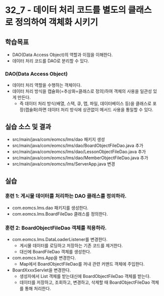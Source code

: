 # 32_7 - 데이터 처리 코드를 별도의 클래스로 정의하여 객체화 시키기

## 학습목표

- DAO(Data Access Object)의 역할과 이점을 이해한다.
- 데이터 처리 코드를 DAO로 분리할 수 있다. 

### DAO(Data Access Object)

- 데이터 처리 역할을 수행하는 객체이다.
- 데이터 처리 방식을 캡슐화(=추상화=클래스로 정의)하여 객체의 사용을 일관성 있게 만든다.
  - 즉 데이터 처리 방식(배열, 스택, 큐, 맵, 파일, 데이터베이스 등)을 
    클래스로 포장(캡슐화)하면 데이터 처리 방식에 상관없이 메서드 사용을 통일할 수 있다.
 

## 실습 소스 및 결과

- src/main/java/com/eomcs/lms/dao 패키지 생성
- src/main/java/com/eomcs/lms/dao/BoardObjectFileDao.java 추가
- src/main/java/com/eomcs/lms/dao/LessonObjectFileDao.java 추가
- src/main/java/com/eomcs/lms/dao/MemberObjectFileDao.java 추가
- src/main/java/com/eomcs/lms/ServerApp.java 변경

## 실습  

### 훈련 1: 게시물 데이터를 처리하는 DAO 클래스를 정의하라.
- com.eomcs.lms.dao 패키지를 생성한다.
- com.eomcs.lms.BoardFileDao 클래스를 정의한다.

### 훈련 2: BoardObjectFileDao 객체를 적용하라.
- com.eomcs.lms.DataLoaderListener를 변경한다.
  - 게시물 데이터를 로딩하고 저장하는 기존 코드를 제거한다.
  - 대신에 BoardFileDao 객체를 생성한다. 
- com.eomcs.lms.App을 변경한다.
  - Map에서 BoardObjectFileDao를 꺼내 관련 커맨드 객체에 주입한다.
- BoardXxxxServlet을 변경한다.
  - 생성자에서 List 객체를 받는대신에 BoardObjectFileDao 객체를 받는다.
  - 데이터를 저장하고, 조회하고,  변경하고, 삭제할 때 BoardObjectFileDao 객체를 통해 처리한다.
  